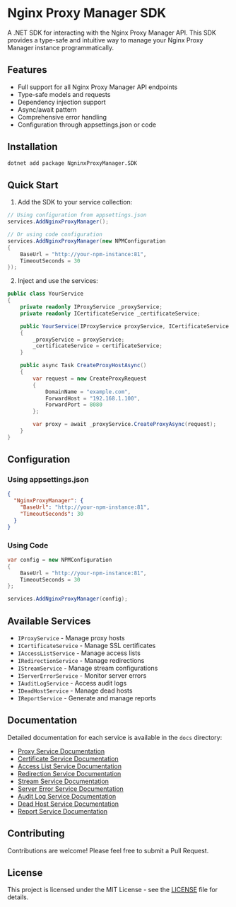 # Nginx Proxy Manager SDK

A .NET SDK for interacting with the Nginx Proxy Manager API. This SDK provides a type-safe and intuitive way to manage your Nginx Proxy Manager instance programmatically.

## Features

- Full support for all Nginx Proxy Manager API endpoints
- Type-safe models and requests
- Dependency injection support
- Async/await pattern
- Comprehensive error handling
- Configuration through appsettings.json or code

## Installation

```bash
dotnet add package NgninxProxyManager.SDK
```

## Quick Start

1. Add the SDK to your service collection:

```csharp
// Using configuration from appsettings.json
services.AddNginxProxyManager();

// Or using code configuration
services.AddNginxProxyManager(new NPMConfiguration
{
    BaseUrl = "http://your-npm-instance:81",
    TimeoutSeconds = 30
});
```

2. Inject and use the services:

```csharp
public class YourService
{
    private readonly IProxyService _proxyService;
    private readonly ICertificateService _certificateService;

    public YourService(IProxyService proxyService, ICertificateService certificateService)
    {
        _proxyService = proxyService;
        _certificateService = certificateService;
    }

    public async Task CreateProxyHostAsync()
    {
        var request = new CreateProxyRequest
        {
            DomainName = "example.com",
            ForwardHost = "192.168.1.100",
            ForwardPort = 8080
        };

        var proxy = await _proxyService.CreateProxyAsync(request);
    }
}
```

## Configuration

### Using appsettings.json

```json
{
  "NginxProxyManager": {
    "BaseUrl": "http://your-npm-instance:81",
    "TimeoutSeconds": 30
  }
}
```

### Using Code

```csharp
var config = new NPMConfiguration
{
    BaseUrl = "http://your-npm-instance:81",
    TimeoutSeconds = 30
};

services.AddNginxProxyManager(config);
```

## Available Services

- `IProxyService` - Manage proxy hosts
- `ICertificateService` - Manage SSL certificates
- `IAccessListService` - Manage access lists
- `IRedirectionService` - Manage redirections
- `IStreamService` - Manage stream configurations
- `IServerErrorService` - Monitor server errors
- `IAuditLogService` - Access audit logs
- `IDeadHostService` - Manage dead hosts
- `IReportService` - Generate and manage reports

## Documentation

Detailed documentation for each service is available in the `docs` directory:

- [Proxy Service Documentation](docs/proxy-service.md)
- [Certificate Service Documentation](docs/certificate-service.md)
- [Access List Service Documentation](docs/access-list-service.md)
- [Redirection Service Documentation](docs/redirection-service.md)
- [Stream Service Documentation](docs/stream-service.md)
- [Server Error Service Documentation](docs/server-error-service.md)
- [Audit Log Service Documentation](docs/audit-log-service.md)
- [Dead Host Service Documentation](docs/dead-host-service.md)
- [Report Service Documentation](docs/report-service.md)

## Contributing

Contributions are welcome! Please feel free to submit a Pull Request.

## License

This project is licensed under the MIT License - see the [LICENSE](LICENSE) file for details. 